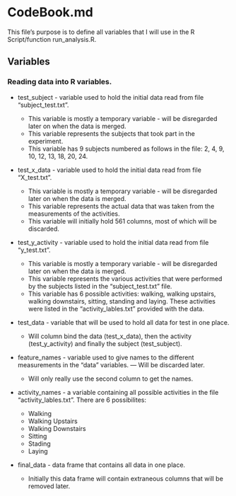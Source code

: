 # CodeBook.md

This file’s purpose is to define all variables that I will use in the R Script/function run_analysis.R.

## Variables

### Reading data into R variables.

- test_subject - variable used to hold the initial data read from file “subject_test.txt”.
  - This variable is mostly a temporary variable - will be disregarded later on when the data is merged.  
  - This variable represents the subjects that took part in the experiment. 
  - This variable has 9 subjects numbered as follows in the file: 2, 4, 9, 10, 12, 13, 18, 20, 24.  
- test_x_data - variable used to hold the initial data read from file “X_test.txt”.  
  - This variable is mostly a temporary variable - will be disregarded later on when the data is merged.  
  - This variable represents the actual data that was taken from the measurements of the activities.
  - This variable will initially hold 561 columns, most of which will be discarded.
- test_y_activity - variable used to hold the initial data read from file “y_test.txt”.
  - This variable is mostly a temporary variable - will be disregarded later on when the data is merged.  
  - This variable represents the various activities that were performed by the subjects listed in the “subject_test.txt” file.
  - This variable has 6 possible activities: walking, walking upstairs, walking downstairs, sitting, standing and laying.  These activities were listed in the “activity_lables.txt” provided with the data.

- test_data - variable that will be used to hold all data for test in one place.  
  - Will column bind the data (test_x_data), then the activity (test_y_activity) and finally the subject (test_subject).


- feature_names - variable used to give names to the different measurements in the “data” variables.
  — Will be discarded later.
  - Will only really use the second column to get the names.

- activity_names - a variable containing all possible activities in the file “activity_lables.txt”.  There are 6 possibilites:
  - Walking
  - Walking Upstairs
  - Walking Downstairs
  - Sitting
  - Stading
  - Laying

- final_data - data frame that contains all data in one place.
  - Initially this data frame will contain extraneous columns that will be removed later.